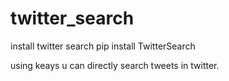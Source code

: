 # twitter_search
install twitter search
          pip install TwitterSearch
          
          
          
using keays u can directly search tweets in twitter.
